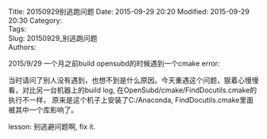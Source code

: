 Title: 20150929别逃跑问题 
Date: 2015-09-29 20:20
Modified: 2015-09-29 20:30
Category:    
Tags:  
Slug: 20150929_别逃跑问题   
Authors:

2015/9/29 一个月之前build opensubd的时候遇到一个cmake error:    

当时请问了别人没有遇到，也想不到是什么原因。今天重遇这个问题，狠着心慢慢看，对比另一台机器上的build log, 
在OpenSubd/cmake/FindDocutils.cmake的执行不一样，
原来是这个机子上安装了C:/Anaconda, FindDocutils.cmake里面被其中一个库影响了。

lesson: 别逃避问题啊, fix it. 
